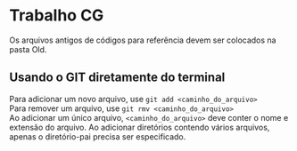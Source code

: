 # Trabalho CG
Os arquivos antigos de códigos para referência devem ser colocados na pasta Old.
## Usando o GIT diretamente do terminal
Para adicionar um novo arquivo, use `git add <caminho_do_arquivo>`  
Para remover um arquivo, use `git rmv <caminho_do_arquivo>`  
Ao adicionar um único arquivo, `<caminho_do_arquivo>` deve conter o nome e extensão do arquivo. Ao adicionar diretórios contendo vários arquivos, apenas o diretório-pai precisa ser especificado.
